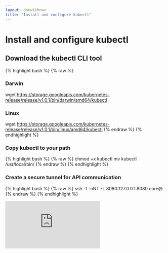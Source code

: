 ```yaml
---
layout: docwithnav
title: "Install and configure kubectl"
---
```

<!-- BEGIN MUNGE: UNVERSIONED_WARNING -->


<!-- END MUNGE: UNVERSIONED_WARNING -->

# Install and configure kubectl

## Download the kubectl CLI tool

{% highlight bash %}
{% raw %}
### Darwin
wget https://storage.googleapis.com/kubernetes-release/release/v1.0.1/bin/darwin/amd64/kubectl

### Linux
wget https://storage.googleapis.com/kubernetes-release/release/v1.0.1/bin/linux/amd64/kubectl
{% endraw %}
{% endhighlight %}

### Copy kubectl to your path

{% highlight bash %}
{% raw %}
chmod +x kubectl
mv kubectl /usr/local/bin/
{% endraw %}
{% endhighlight %}

### Create a secure tunnel for API communication

{% highlight bash %}
{% raw %}
ssh -f -nNT -L 8080:127.0.0.1:8080 core@<master-public-ip>
{% endraw %}
{% endhighlight %}

<!-- BEGIN MUNGE: IS_VERSIONED -->
<!-- TAG IS_VERSIONED -->
<!-- END MUNGE: IS_VERSIONED -->


<!-- BEGIN MUNGE: GENERATED_ANALYTICS -->
[![Analytics](https://kubernetes-site.appspot.com/UA-36037335-10/GitHub/docs/getting-started-guides/aws/kubectl.md?pixel)]()
<!-- END MUNGE: GENERATED_ANALYTICS -->

